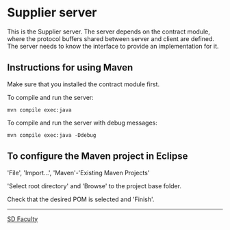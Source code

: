 # Supplier server

This is the Supplier server.
The server depends on the contract module, where the protocol buffers shared between server and client are defined.
The server needs to know the interface to provide an implementation for it.


## Instructions for using Maven

Make sure that you installed the contract module first.

To compile and run the server:

```
mvn compile exec:java
```

To compile and run the server with debug messages:

```
mvn compile exec:java -Ddebug
```


## To configure the Maven project in Eclipse

'File', 'Import...', 'Maven'-'Existing Maven Projects'

'Select root directory' and 'Browse' to the project base folder.

Check that the desired POM is selected and 'Finish'.


----

[SD Faculty](mailto:leic-sod@disciplinas.tecnico.ulisboa.pt)
